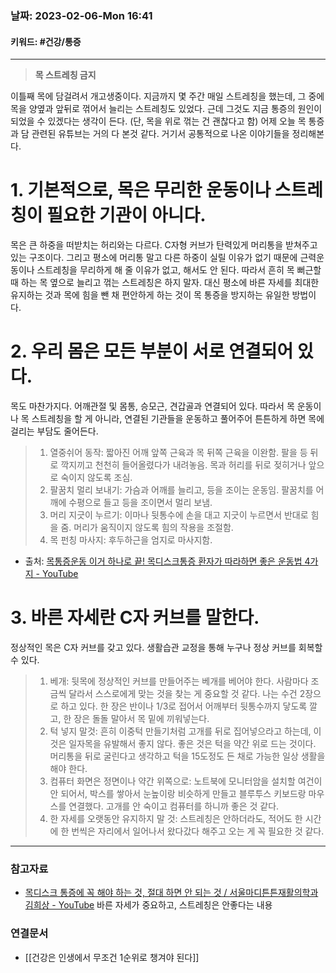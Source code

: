 ### 날짜:   2023-02-06-Mon 16:41
#### 키워드: #건강/통증
-----
>**목 스트레칭 금지**

이틀째 목에 담걸려서 개고생중이다. 지금까지 몇 주간 매일 스트레칭을 했는데, 그 중에 목을 양옆과 앞뒤로 꺾어서 늘리는 스트레칭도 있었다. 근데 그것도 지금 통증의 원인이 되었을 수 있겠다는 생각이 든다. (단, 목을 위로 꺾는 건 괜찮다고 함)
어제 오늘 목 통증과 담 관련된 유튜브는 거의 다 본것 같다. 거기서 공통적으로 나온 이야기들을 정리해본다.

# 1. 기본적으로, 목은 무리한 운동이나 스트레칭이 필요한 기관이 아니다.
목은 큰 하중을 떠받치는 허리와는 다르다. C자형 커브가 탄력있게 머리통을 받쳐주고 있는 구조이다. 그리고 평소에 머리통 말고 다른 하중이 실릴 이유가 없기 때문에 근력운동이나 스트레칭을 무리하게 해 줄 이유가 없고, 해서도 안 된다. 
따라서 흔히 목 뻐근할 때 하는 목 옆으로 늘리고 꺾는 스트레칭은 하지 말자. 대신 평소에 바른 자세를 최대한 유지하는 것과 목에 힘을 뺀 채 편안하게 하는 것이 목 통증을 방지하는 유일한 방법이다.

# 2. 우리 몸은 모든 부분이 서로 연결되어 있다.
목도 마찬가지다. 어깨관절 및 몸통, 승모근, 견갑골과 연결되어 있다. 따라서 목 운동이나 목 스트레칭을 할 게 아니라, 연결된 기관들을 운동하고 풀어주어 튼튼하게 하면 목에 걸리는 부담도 줄어든다.

>1. 열중쉬어 동작: 짧아진 어깨 앞쪽 근육과 목 뒤쪽 근육을 이완함. 팔을 등 뒤로 깍지끼고 천천히 들어올렸다가 내려놓음. 목과 허리를 뒤로 젖히거나 앞으로 숙이지 않도록 조심.
>2. 팔꿈치 멀리 보내기: 가슴과 어깨를 늘리고, 등을 조이는 운동임. 팔꿈치를 어깨에 수평으로 들고 등을 조이면서 멀리 보냄.
>3. 머리 지긋이 누르기: 이마나 뒷통수에 손을 대고 지긋이 누르면서 반대로 힘을 줌. 머리가 움직이지 않도록 힘의 작용을 조절함.
>4. 목 펀칭 마사지: 후두하근을 엄지로 마사지함.

- 출처: [목통증운동 이거 하나로 끝! 목디스크통증 환자가 따라하면 좋은 운동법 4가지 - YouTube](https://www.youtube.com/watch?v=E0rugjm7gkY&ab_channel=%EC%97%B0%EC%84%B8%EC%82%AC%EB%9E%91%EB%B3%91%EC%9B%90)

# 3. 바른 자세란 C자 커브를 말한다.
정상적인 목은 C자 커브를 갖고 있다. 생활습관 교정을 통해 누구나 정상 커브를 회복할 수 있다.

>1. 베개: 뒷목에 정상적인 커브를 만들어주는 베개를 베어야 한다. 사람마다 조금씩 달라서 스스로에게 맞는 것을 찾는 게 중요할 것 같다. 나는 수건 2장으로 하고 있다. 한 장은 반이나 1/3로 접어서 어깨부터 뒷통수까지 닿도록 깔고, 한 장은 돌돌 말아서 목 밑에 끼워넣는다.
>2. 턱 넣지 말것: 흔히 이중턱 만들기처럼 고개를 뒤로 집어넣으라고 하는데, 이것은 일자목을 유발해서 좋지 않다. 좋은 것은 턱을 약간 위로 드는 것이다. 머리통을 뒤로 굴린다고 생각하고 턱을 15도정도 든 채로 가능한 일상 생활을 해야 한다.
>3. 컴퓨터 화면은 정면이나 약간 위쪽으로: 노트북에 모니터암을 설치할 여건이 안 되어서, 박스를 쌓아서 눈높이랑 비슷하게 만들고 블루투스 키보드랑 마우스를 연결했다. 고개를 안 숙이고 컴퓨터를 하니까 좋은 것 같다.
>4. 한 자세를 오랫동안 유지하지 말 것: 스트레칭은 안하더라도, 적어도 한 시간에 한 번씩은 자리에서 일어나서 왔다갔다 해주고 오는 게 꼭 필요한 것 같다.

----

### 참고자료
- [목디스크 통증에 꼭 해야 하는 것, 절대 하면 안 되는 것 / 서울마디튼튼재활의학과 김희상 - YouTube](https://www.youtube.com/watch?v=iJhPfwm59Go&ab_channel=%EC%9D%98%ED%95%99%EC%B1%84%EB%84%90%EB%B9%84%EC%98%A8%EB%92%A4) 바른 자세가 중요하고, 스트레칭은 안좋다는 내용

### 연결문서
- [[건강은 인생에서 무조건 1순위로 챙겨야 된다]]

 
